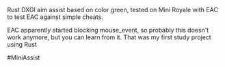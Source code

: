 Rust DXGI aim assist based on color green, tested on Mini Royale with EAC to test EAC against simple cheats.

EAC apparently started blocking mouse_event, so probably this doesn't work anymore, but you can learn from it. That was my first study project using Rust

#MiniAssist
